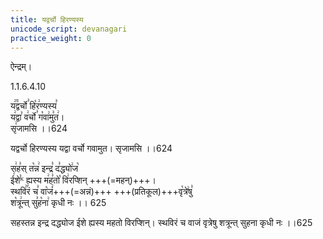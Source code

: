 ```yaml
---
title: यद्वर्चो हिरण्यस्य
unicode_script: devanagari
practice_weight: 0
---
```


ऐन्द्रम्।

1.1.6.4.10

य꣢꣫द्वर्चो꣣ हि꣡र꣢ण्यस्य꣣  
य꣢द्वा꣣ व꣢र्चो꣣ ग꣡वा꣢मु꣣त꣢।  
सृ꣢जामसि ।।624

यद्वर्चो हिरण्यस्य यद्वा वर्चो गवामुत। सृजामसि ।।624  

स꣢ह꣣स् त꣡न्न꣢ इन्द्र꣣ द꣣द्ध्यो꣢ज꣡  
ई꣢शे꣣ᴷ ह्यस्य म꣢ह꣣तो꣡ वि꣢रप्शिन् +++(=महन्)+++।  
स्थवि꣢꣯रं च꣣ वा꣡जं꣢+++(=अन्नं)+++ +++(प्रतिकूल)+++वृ꣡त्रे꣢षु꣣  
श꣡त्रू꣢न्त् सु꣣ह꣡ना꣢ कृधी नः ।। 625

सहस्तन्न इन्द्र दद्ध्योज ईशे ह्यस्य महतो विरप्शिन्। स्थविरं च वाजं वृत्रेषु शत्रून्त् सुहना कृधी नः ।।625
